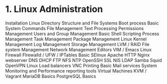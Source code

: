 # 1. Linux Administration
Installation
Linux Directory Structure and File Systems
Boot process
Basic System Commands
File Management
Text Processing
Permissions Management
Users and Group Management
Basic Shell Scripting
Process Management
Task Management
Package Management
Linux Kernel Management
Log Management
Storage Management
LVM / RAID
File system Management
Network Management
Editors VIM / Emacs
Linux Firewall FIrewalld / UFW / IPTables
Basic SElinux
Apache HTTP
Nginx webserver
DNS
DHCP
FTP
NFS
NTP
OpenSSH
SSL
NIS
LDAP
Samba
Squid
OpenVPN
Linux Load balancers
VNC
Printing
Basic Mail services
System Monitoring and Performance reporting tools
Virtual Machines KVM / Vagrant
MariaDB Basics
PostgreSQL Basics
